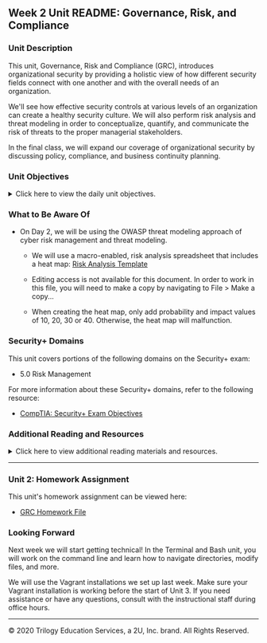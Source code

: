 
## Week 2 Unit README: Governance, Risk, and Compliance

### Unit Description

This unit, Governance, Risk and Compliance (GRC), introduces organizational security by providing a holistic view of how different security fields connect with one another and with the overall needs of an organization. 

We'll see how effective security controls at various levels of an organization can create a healthy security culture. We will also perform risk analysis and threat modeling in order to conceptualize, quantify, and communicate the risk of threats to the proper managerial stakeholders. 

In the final class, we will expand our coverage of organizational security by discussing policy, compliance, and business continuity planning. 

### Unit Objectives 

<details>
    <summary>Click here to view the daily unit objectives.</summary>

  <br>

- **Day 1:** Introduction to Security Within the Organization

  - Identify at least three benefits of a healthy security culture.

  - Articulate the responsibilities of common C-Suite officers, including the CISO.

  - Explain the responsibilities of the security department.

  - Identify appropriate security controls for a given resource and situation.

- **Day 2:** Risk Management and Threat Modeling

    - Identify threat agents, possible attacks, and exploitable vulnerabilities relevant to a given asset.

    - Prioritize risks based on likelihood and impact potential.

    - Choose and justify controls for a given risk. 


- **Day 3:** Governance Frameworks, Compliance, and BCP/DR

    - Explain how organizations use policy and procedure to formalize standards of "right" and "wrong."

    - Use governance frameworks to determine which policies an organization must develop.

    - Explain how business continuity planning and disaster recovery ensure business and mission critical functions in the event of a disruption.


</details>


### What to Be Aware Of

- On Day 2, we will be using the OWASP threat modeling approach of cyber risk management and threat modeling.

  - We will use a macro-enabled, risk analysis spreadsheet that includes a heat map: [Risk Analysis Template](https://docs.google.com/spreadsheets/d/1gwNSDxTnVOv7d8PXXZCjZl00ymtKwQjkWCKD1IaMC-A/edit#gid=1384626883)

  - Editing access is not available for this document. In order to work in this file, you will need to make a copy by navigating to File > Make a copy...

  - When creating the heat map, only add probability and impact values of 10, 20, 30 or 40.  Otherwise, the heat map will malfunction.


### Security+ Domains

This unit covers portions of the following domains on the Security+ exam:

- 5.0 Risk Management

For more information about these Security+ domains, refer to the following resource: 

- [CompTIA: Security+ Exam Objectives](https://www.comptia.jp/pdf/Security%2B%20SY0-501%20Exam%20Objectives.pdf)


### Additional Reading and Resources

<details> 
<summary> Click here to view additional reading materials and resources. </summary>
</br>

These resources are provided as optional, recommended resources to supplement the concepts covered in this unit.


- **Day 1 Resources**

  - [FortMesa: Learn About Security Controls](https://fortmesa.com/learn-about-controls/)
  
  - [Security Intelligence: The Importance of Security Culture Across an Organization](https://securityintelligence.com/the-importance-of-a-security-culture-across-the-organization/)
 
- **Day 2 Resources**

  - [OWSAP: Threat Modeling](https://owasp.org/www-community/Threat_Modeling)
  
  - [Carnegie Mellon University Software Engineering Institute: Threat Modeling: 12 Available Methods](https://insights.sei.cmu.edu/sei_blog/2018/12/threat-modeling-12-available-methods.html)

- **Day 3 Resources**

  - [NIST: Cybersecurity Framework](https://www.nist.gov/cyberframework)
  
  - [NIST: Special Publication 800-37r2 “Risk Management Framework for Information Systems and Organizations”](https://nvlpubs.nist.gov/nistpubs/SpecialPublications/NIST.SP.800-37r2.pdf)
  
  - [NIST: Special Publication 800-53r4 “Security and Privacy Controls for Federal Information Systems and Organizations”](https://nvlpubs.nist.gov/nistpubs/specialpublications/nist.sp.800-53r4.pdf)
  
  - [NIST: Special Publication 800-34 Rev. 1 "Contingency Planning Guide for Federal Information Systems"](https://nvlpubs.nist.gov/nistpubs/Legacy/SP/nistspecialpublication800-34r1.pdf)

</details>

---

### Unit 2: Homework Assignment

This unit's homework assignment can be viewed here: 

- [GRC Homework File](../../2-Homework/02-GRC/Readme.md)

### Looking Forward

Next week we will start getting technical! In the Terminal and Bash unit, you will work on the command line and learn how to navigate directories, modify files, and more. 

We will use the Vagrant installations we set up last week. Make sure your Vagrant installation is working before the start of Unit 3. If you need assistance or have any questions, consult with the instructional staff during office hours. 

---


© 2020 Trilogy Education Services, a 2U, Inc. brand. All Rights Reserved.    
